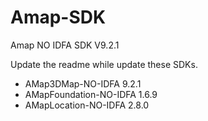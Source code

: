 # Amap-SDK
Amap NO IDFA SDK V9.2.1


Update the readme while update these SDKs.

- AMap3DMap-NO-IDFA 9.2.1
- AMapFoundation-NO-IDFA 1.6.9
- AMapLocation-NO-IDFA 2.8.0

